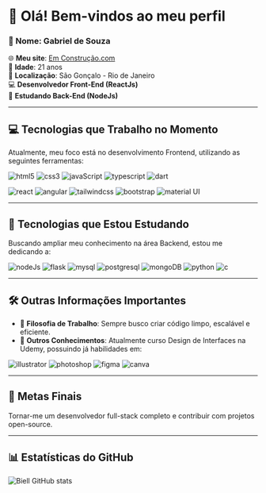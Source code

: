 # 👋 Olá! Bem-vindos ao meu perfil

### 👤 Nome: Gabriel de Souza  
🌐 **Meu site**: [Em Construção.com](#)  
📅 **Idade**: 21 anos  
📍 **Localização**: São Gonçalo - Rio de Janeiro  
💻 **Desenvolvedor Front-End (ReactJs)**  
🔄 **Estudando Back-End (NodeJs)**

---

## 💻 Tecnologias que Trabalho no Momento

Atualmente, meu foco está no desenvolvimento Frontend, utilizando as seguintes ferramentas:

<p> 
  <img alt="html5" src="https://img.shields.io/badge/HTML5-E34F26?style=for-the-badge&logo=html5&logoColor=white"/> 
  <img alt="css3" src="https://img.shields.io/badge/CSS3-1572B6?style=for-the-badge&logo=css3&logoColor=white"/> 
  <img alt="javaScript" src="https://img.shields.io/badge/JavaScript-323330?style=for-the-badge&logo=javascript&logoColor=F7DF1E"/> 
  <img alt="typescript" src="https://img.shields.io/badge/TypeScript-007ACC?style=for-the-badge&logo=typescript&logoColor=white"/> 
  <img alt="dart" src="https://img.shields.io/badge/Dart-0175C2?style=for-the-badge&logo=dart&logoColor=white"/> 
</p>
    
<p> 
  <img alt="react" src="https://img.shields.io/badge/React-20232A?style=for-the-badge&logo=react&logoColor=61DAFB"/> 
  <img alt="angular" src="https://img.shields.io/badge/Angular-DD0031?style=for-the-badge&logo=angular&logoColor=white"/> 
  <img alt="tailwindcss" src="https://img.shields.io/badge/Tailwind_CSS-38B2AC?style=for-the-badge&logo=tailwind-css&logoColor=white"/> 
  <img alt="bootstrap" src="https://img.shields.io/badge/Bootstrap-563D7C?style=for-the-badge&logo=bootstrap&logoColor=white"/> 
  <img alt="material UI" src="https://img.shields.io/badge/Material--UI-0081CB?style=for-the-badge&logo=material-ui&logoColor=white"/> 
</p>

---

## 🚀 Tecnologias que Estou Estudando

Buscando ampliar meu conhecimento na área Backend, estou me dedicando a:

<p> 
  <img alt="nodeJs" src="https://img.shields.io/badge/Node.js-43853D?style=for-the-badge&logo=node.js&logoColor=white"/> 
  <img alt="flask" src="https://img.shields.io/badge/Flask-000000?style=for-the-badge&logo=flask&logoColor=white"/> 
  <img alt="mysql" src="https://img.shields.io/badge/MySQL-00000F?style=for-the-badge&logo=mysql&logoColor=white"/> 
  <img alt="postgresql" src="https://img.shields.io/badge/PostgreSQL-316192?style=for-the-badge&logo=postgresql&logoColor=white"/> 
  <img alt="mongoDB" src="https://img.shields.io/badge/MongoDB-4EA94B?style=for-the-badge&logo=mongodb&logoColor=white"/> 
  <img alt="python" src="https://img.shields.io/badge/Python-14354C?style=for-the-badge&logo=python&logoColor=white"/> 
  <img alt="c" src="https://img.shields.io/badge/C-00599C?style=for-the-badge&logo=c&logoColor=white"/> 
</p>

---

## 🛠️ Outras Informações Importantes

- 🌟 **Filosofia de Trabalho**: Sempre busco criar código limpo, escalável e eficiente.
- 📖 **Outros Conhecimentos**: Atualmente curso Design de Interfaces na Udemy, possuindo já habilidades em:

<p> 
  <img alt="illustrator" src="https://aleen42.github.io/badges/src/illustrator.svg"/> 
  <img alt="photoshop" src="https://aleen42.github.io/badges/src/photoshop.svg"/>  
  <img alt="figma" src="https://img.shields.io/badge/Figma-F24E1E?style=for-the-badge&logo=figma&logoColor=white"/>
  <img alt="canva" src="https://img.shields.io/badge/Canva-%2300C4CC.svg?&style=for-the-badge&logo=Canva&logoColor=white"/>
</p>

---

## 🎯 Metas Finais

Tornar-me um desenvolvedor full-stack completo e contribuir com projetos open-source.

---

## 📊 Estatísticas do GitHub

![Biell GitHub stats](https://github-readme-stats.vercel.app/api?username=BiellSouza&show_icons=true&theme=dracula)

